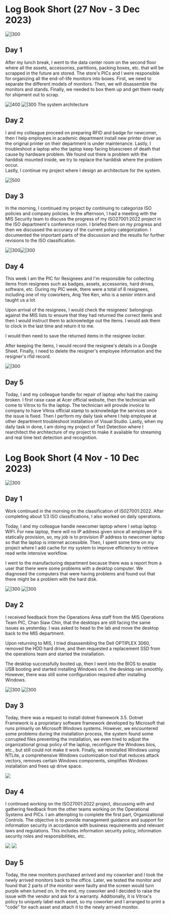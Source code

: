 # Log Book Short (27 Nov - 3 Dec 2023)

![|300](boxes.jpg)
## Day 1
After my lunch break, I went to the data center room on the second floor where all the assets, accessories, partitions, packing boxes, etc. that will be scrapped in the future are stored. The store's PICs and I were responsible for organizing all the end-of-life monitors into boxes. First, we need to separate the different models of monitors. Then, we will disassemble the monitors and stands. Finally, we needed to box them up and get them ready for shipment out to scrap.


![|400](flow.png) ![|300](Meal%203.jpg)
The system architecture

## Day 2
I and my colleague proceed on preparing RFID and badge for newcomer, then I help employees in academic department install new printer driver as the original printer on their department is under maintenance. Lastly, I troubleshoot a laptop who the laptop keep facing bluescreen of death that cause by hardware problem. We found out there is problem with the harddisk mounted inside, we try to replace the harddisk where the problem occur.  
Lastly, I continue my project where I design an architecture for the system. 

![|500](Meal%201.jpg)
## Day 3
In the morning, I continued my project by continuing to categorize ISO policies and company policies.
In the afternoon, I had a meeting with the MIS Security team to discuss the progress of my ISO27001:2022 project in the ISO department's conference room. I briefed them on my progress and then we discussed the accuracy of the current policy categorization. I documented the important parts of the discussion and the results for further revisions to the ISO classification.

![|300](Resignee%20PIC.jpg)![|300](Meal%204.jpg)
## Day 4
This week I am the PIC for Resignees and I'm responsible for collecting items from resignees such as badges, assets, accessories, hard drives, software, etc. During my PIC week, there were a total of 8 resignees, including one of my coworkers, Ang Yee Ken, who is a senior intern and taught us a lot.

Upon arrival of the resignees, I would check the resignees' belongings against the MIS lists to ensure that they had returned the correct items and then I would instruct them to acknowledge out the items. I would ask them to clock in the last time and return it to me.

I would then need to save the returned items in the resignee locker.

After keeping the items, I would record the resignee's details in a Google Sheet. Finally, I need to delete the resigner's employee information and the resigner's rfid record.

![|300](Meal%202.jpg)
## Day 5
Today, I and my colleague handle for repair of laptop who had the casing broken. I first raise case at Acer official website, then the technician will come to Vitrox to fix the laptop. The technician will provide invoice to company to have Vitrox official stamp to acknowledge the services once the issue is fixed. Then I perform my daily task where I help employee at other department troubleshoot installation of Visual Studio. Lastly, when my daily task in done, I am doing my project of Text Detection where I rearchitect the architecture of my project to make it available for streaming and real time text detection and recognition.

# Log Book Short (4 Nov - 10 Dec 2023)
![|300](SafetyShoe.png)
## Day 1
Work continued in the morning on the classification of IS027001:2022.
After completing about 1/3 ISO classifications, I also worked on daily operations.

Today, I and my colleague handle newcomer laptop where I setup laptop WIFI. For new laptop, there will no IP address given since all employee IP is statically provision, so, my job is to provision IP address to newcomer laptop so that the laptop is internet accessible. Then, I spent some time on my project where I add cache for my system to improve efficiency to retrieve read write intensive workflow.

I went to the manufacturing department because there was a report from a user that there were some problems with a desktop computer. We diagnosed the computers that were having problems and found out that there might be a problem with the hard disk.

![|300](Dell%20OPTIPLEX%203060%20teardown.png)
![|300](Dell%20OPTIPLEX%203060%20after%20format.png)
## Day 2
I received feedback from the Operations Area staff from the MIS Operations Team PIC, Chan Siaw Chin, that the desktops are still facing the same issues as yesterday. I was asked to head to the lab and move the desktop back to the MIS department.

Upon returning to MIS, I tried disassembling the Dell OPTIPLEX 3060, removed the HDD hard drive, and then requested a replacement SSD from the operations team and started the installation.

The desktop successfully booted up, then I went into the BIOS to enable USB booting and started installing Windows on it. the desktop ran smoothly. However, there was still some configuration required after installing Windows.


![|300](3.5.png)
![|300](Meal%205.png)
## Day 3
Today, there was a request to install dotnet framework 3.5. Dotnet Framework is a proprietary software framework developed by Microsoft that runs primarily on Microsoft Windows systems. However, we encountered some problems during the installation process, the system found some corrupted files preventing the installation, we even tried to adjust the organizational group policy of the laptop, reconfigure the Windows bios, etc., but still could not make it work. Finally, we reinstalled Windows using NTLite, a comprehensive Windows customization tool that reduces attack vectors, removes certain Windows components, simplifies Windows installation and frees up drive space.

![](Pasted%20image%2020231211103050.png)
## Day 4
I continued working on the ISO27001:2022 project, discussing with and gathering feedback from the other teams working on the Operational Systems and PICs. I am attempting to complete the first part, Organizational Controls. The objective is to provide management guidance and support for information security in accordance with business requirements and relevant laws and regulations. This includes information security policy, information security roles and responsibilities, etc.

![](Pasted%20image%2020231211103036.png)
![](Pasted%20image%2020231211103042.png)
## Day 5
Today, the new monitors purchased arrived and my coworker and I took the newly arrived monitors back to the office. Later, we tested the monitor and found that 2 parts of the monitor were faulty and the screen would turn purple when turned on. In the end, my coworker and I decided to raise the issue with the vendor and ask for a warranty. Additionally, it is Vitrox's policy to uniquely label each asset, so my coworker and I arranged to print a "code" for each asset and attach it to the newly arrived monitor.